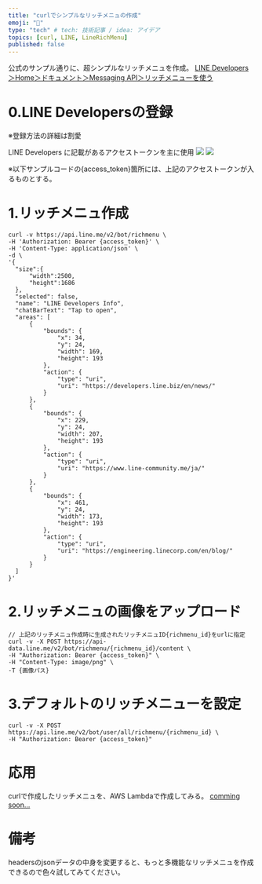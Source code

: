 ```yaml
---
title: "curlでシンプルなリッチメニュの作成"
emoji: "🌽"
type: "tech" # tech: 技術記事 / idea: アイデア
topics: [curl, LINE, LineRichMenu]
published: false
---
```


公式のサンプル通りに、超シンプルなリッチメニュを作成。
[LINE Developers＞Home＞ドキュメント＞Messaging API＞リッチメニューを使う](https://developers.line.biz/ja/docs/messaging-api/using-rich-menus/#creating-a-rich-menu-using-the-messaging-api)

# 0.LINE Developersの登録
※登録方法の詳細は割愛

LINE Developers に記載があるアクセストークンを主に使用
![](https://storage.googleapis.com/zenn-user-upload/9a9926a8c059-20230221.png)
![](https://storage.googleapis.com/zenn-user-upload/7ab46269d8b0-20230221.png)

※以下サンプルコードの{access_token}箇所には、上記のアクセストークンが入るものとする。

# 1.リッチメニュ作成
```
curl -v https://api.line.me/v2/bot/richmenu \
-H 'Authorization: Bearer {access_token}' \
-H 'Content-Type: application/json' \
-d \
'{
  "size":{
      "width":2500,
      "height":1686
  },
  "selected": false,
  "name": "LINE Developers Info",
  "chatBarText": "Tap to open",
  "areas": [
      {
          "bounds": {
              "x": 34,
              "y": 24,
              "width": 169,
              "height": 193
          },
          "action": {
              "type": "uri",
              "uri": "https://developers.line.biz/en/news/"
          }
      },
      {
          "bounds": {
              "x": 229,
              "y": 24,
              "width": 207,
              "height": 193
          },
          "action": {
              "type": "uri",
              "uri": "https://www.line-community.me/ja/"
          }
      },
      {
          "bounds": {
              "x": 461,
              "y": 24,
              "width": 173,
              "height": 193
          },
          "action": {
              "type": "uri",
              "uri": "https://engineering.linecorp.com/en/blog/"
          }
      }
  ]
}'
```

# 2.リッチメニュの画像をアップロード
```
// 上記のリッチメニュ作成時に生成されたリッチメニュID{richmenu_id}をurlに指定
curl -v -X POST https://api-data.line.me/v2/bot/richmenu/{richmenu_id}/content \
-H "Authorization: Bearer {access_token}" \
-H "Content-Type: image/png" \
-T {画像パス}
```

# 3.デフォルトのリッチメニューを設定
```
curl -v -X POST https://api.line.me/v2/bot/user/all/richmenu/{richmenu_id} \
-H "Authorization: Bearer {access_token}"
```

# 応用
curlで作成したリッチメニュを、AWS Lambdaで作成してみる。
[comming soon... ]()

# 備考
headersのjsonデータの中身を変更すると、もっと多機能なリッチメニュを作成できるので色々試してみてください。